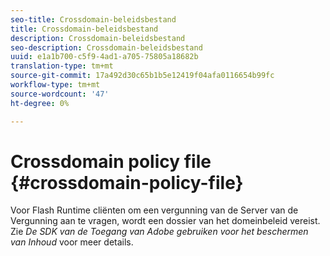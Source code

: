 ```yaml
---
seo-title: Crossdomain-beleidsbestand
title: Crossdomain-beleidsbestand
description: Crossdomain-beleidsbestand
seo-description: Crossdomain-beleidsbestand
uuid: e1a1b700-c5f9-4ad1-a705-75805a18682b
translation-type: tm+mt
source-git-commit: 17a492d30c65b1b5e12419f04afa0116654b99fc
workflow-type: tm+mt
source-wordcount: '47'
ht-degree: 0%

---
```



# Crossdomain policy file {#crossdomain-policy-file}

Voor Flash Runtime cliënten om een vergunning van de Server van de Vergunning aan te vragen, wordt een dossier van het domeinbeleid vereist. Zie *De SDK van de Toegang van Adobe gebruiken voor het beschermen van Inhoud* voor meer details.

